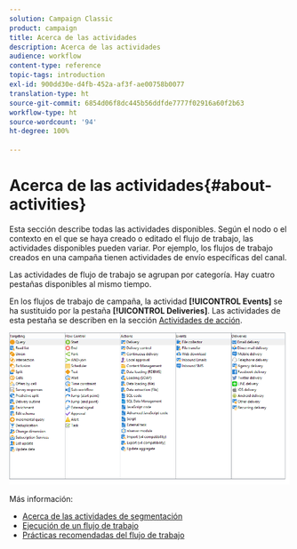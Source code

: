 ```yaml
---
solution: Campaign Classic
product: campaign
title: Acerca de las actividades
description: Acerca de las actividades
audience: workflow
content-type: reference
topic-tags: introduction
exl-id: 900dd30e-d4fb-452a-af3f-ae00758b0077
translation-type: ht
source-git-commit: 6854d06f8dc445b56ddfde7777f02916a60f2b63
workflow-type: ht
source-wordcount: '94'
ht-degree: 100%

---
```


# Acerca de las actividades{#about-activities}

Esta sección describe todas las actividades disponibles. Según el nodo o el contexto en el que se haya creado o editado el flujo de trabajo, las actividades disponibles pueden variar. Por ejemplo, los flujos de trabajo creados en una campaña tienen actividades de envío específicas del canal.

Las actividades de flujo de trabajo se agrupan por categoría. Hay cuatro pestañas disponibles al mismo tiempo.

En los flujos de trabajo de campaña, la actividad **[!UICONTROL Events]** se ha sustituido por la pestaña **[!UICONTROL Deliveries]**. Las actividades de esta pestaña se describen en la sección [Actividades de acción](../../workflow/using/about-action-activities.md).

![](assets/wf-activity-tabs.png)

Más información:

* [Acerca de las actividades de segmentación](../../workflow/using/about-targeting-activities.md)
* [Ejecución de un flujo de trabajo](../../workflow/using/starting-a-workflow.md)
* [Prácticas recomendadas del flujo de trabajo](../../workflow/using/workflow-best-practices.md)
